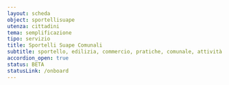 ```yaml
---
layout: scheda
object: sportellisuape
utenza: cittadini
tema: semplificazione
tipo: servizio
title: Sportelli Suape Comunali
subtitle: sportello, edilizia, commercio, pratiche, comunale, attività produttive
accordion_open: true
status: BETA
statusLink: /onboard
---
```

